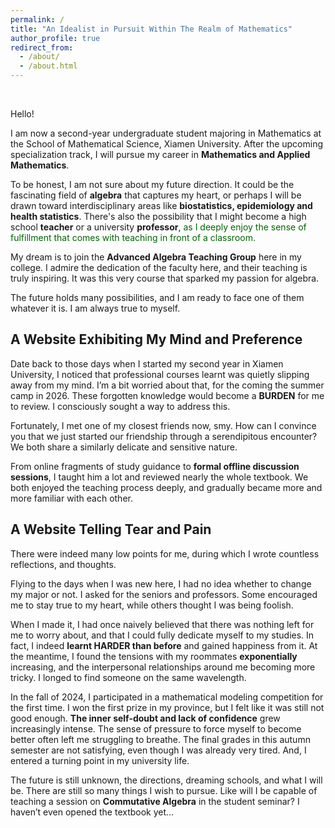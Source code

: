 ```yaml
---
permalink: /
title: "An Idealist in Pursuit Within The Realm of Mathematics"
author_profile: true
redirect_from: 
  - /about/
  - /about.html
---
```

<br>

Hello! 

I am now a second-year undergraduate student majoring in Mathematics at the School of Mathematical Science, Xiamen University. After the upcoming specialization track, I will pursue my career in  **Mathematics and Applied Mathematics**.

To be honest, I am not sure about my future direction. It could be the fascinating field of **algebra** that captures my heart, or perhaps I will be drawn toward interdisciplinary areas like **biostatistics, epidemiology and health statistics**. There's also the possibility that I might become a high school **teacher** or a university **professor**, <font color="darkgreen">as I deeply enjoy the sense of fulfillment that comes with teaching in front of a classroom.</font>

My dream is to join the **Advanced Algebra Teaching Group** here in my college. I admire the dedication of the faculty here, and their teaching is truly inspiring. It was this very course that sparked my passion for algebra. 

The future holds many possibilities, and I am ready to face one of them whatever it is. I am always true to myself.


## A Website Exhibiting My Mind and Preference


Date back to those days when I started my second year in Xiamen University, I noticed that professional courses learnt was quietly slipping away from my mind. I’m a bit worried about that, for the coming the summer camp in 2026. These forgotten knowledge would become a **BURDEN** for me to review. I consciously sought a way to address this.

Fortunately, I met one of my closest friends now, smy. How can I convince you that we just started our friendship through a serendipitous encounter? We both share a similarly delicate and sensitive nature. 

From online fragments of study guidance to **formal offline discussion sessions**, I taught him a lot and reviewed nearly the whole textbook. We both enjoyed the teaching process deeply, and gradually became more and more familiar with each other.


## A Website Telling Tear and Pain


There were indeed many low points for me, during which I wrote countless reflections, and thoughts.

Flying to the days when I was new here, I had no idea whether to change my major or not. I asked for the seniors and professors. Some encouraged me to stay true to my heart, while others thought I was being foolish. 

When I made it, I had once naively believed that there was nothing left for me to worry about, and that I could fully dedicate myself to my studies. In fact, I indeed **learnt HARDER than before** and gained happiness from it. At the meantime, I found the tensions with my roommates **exponentially** increasing, and the interpersonal relationships around me becoming more tricky. I longed to find someone on the same wavelength.

In the fall of 2024, I participated in a mathematical modeling competition for the first time. I won the first prize in my province, but I felt like it was still not good enough. **The inner self-doubt and lack of confidence** grew increasingly intense. The sense of pressure to force myself to become better often left me struggling to breathe. The final grades in this autumn semester are not satisfying, even though I was already very tired. And, I entered a turning point in my university life.

The future is still unknown, the directions, dreaming schools, and what I will be. There are still so many things I wish to pursue. Like will I be capable of teaching a session on **Commutative Algebra** in the student seminar? I haven’t even opened the textbook yet... 

